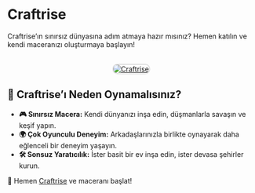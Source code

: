 <h1>Craftrise</h1>
<p>Craftrise’ın sınırsız dünyasına adım atmaya hazır mısınız? Hemen katılın ve kendi maceranızı oluşturmaya başlayın!</p>

<center>
<br>
<a href="https://sonhukumdar.net/" title="Craftrise">
<img src="https://i.ibb.co/d43k1Cg/1-min.webp" alt="Craftrise" style="max-width: 100%; border: 2px solid #ddd; border-radius: 10px;">
</a>
</center>

<h2>🌟 Craftrise’ı Neden Oynamalısınız?</h2>
<ul>
  <li><strong>🎮 Sınırsız Macera:</strong> Kendi dünyanızı inşa edin, düşmanlarla savaşın ve keşif yapın.</li>
  <li><strong>🌍 Çok Oyunculu Deneyim:</strong> Arkadaşlarınızla birlikte oynayarak daha eğlenceli bir deneyim yaşayın.</li>
  <li><strong>🛠 Sonsuz Yaratıcılık:</strong> İster basit bir ev inşa edin, ister devasa şehirler kurun.</li>
</ul>

<p>📌 Hemen <a href="https://sonhukumdar.net/" title="Craftrise">Craftrise</a> ve maceranı başlat!</p>
